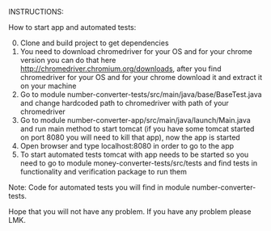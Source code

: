 INSTRUCTIONS:
    
How to start app and automated tests:

0.  Clone and build project to get dependencies
1.  You need to download chromedriver for your OS and for your chrome version you can do that here http://chromedriver.chromium.org/downloads, after you find chromedriver for your OS and for your chrome download it and extract it on your machine
2.  Go to module number-converter-tests/src/main/java/base/BaseTest.java and change hardcoded path to chromedriver with path of your chromedriver
3.  Go to module number-converter-app/src/main/java/launch/Main.java and run main method to start tomcat (if you have some tomcat started on port 8080 you will need to kill that app), now the app is started
4.  Open browser and type localhost:8080 in order to go to the app
5.  To start automated tests tomcat with app needs to be started so you need to go to module money-converter-tests/src/tests and find tests in functionality and verification package to run them

Note: Code for automated tests you will find in module number-converter-tests.

Hope that you will not have any problem. If you have any problem please LMK.
